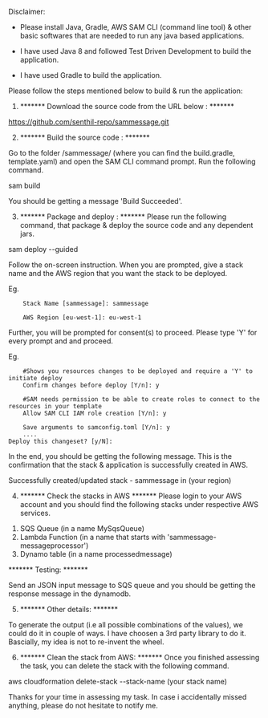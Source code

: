 Disclaimer:
 - Please install Java, Gradle, AWS SAM CLI (command line tool) & other basic softwares that are needed to run any java based applications.
 
 - I have used Java 8 and followed Test Driven Development to build the application.
 
 - I have used Gradle to build the application.

Please follow the steps mentioned below to build & run the application:

1) ******* Download the source code from the URL below : ******* 

https://github.com/senthil-repo/sammessage.git

2) ******* Build the source code :  *******

Go to the folder /sammessage/ (where you can find the build.gradle, template.yaml) and open the SAM CLI command prompt.
Run the following command.

sam build

You should be getting a message 'Build Succeeded'.

3) ******* Package and deploy : ******* 
Please run the following command, that package & deploy the source code and any dependent jars.

sam deploy --guided

Follow the on-screen instruction. When you are prompted, give a stack name and the AWS region that you want the stack to be deployed.

Eg.

        Stack Name [sammessage]: sammessage
        
        AWS Region [eu-west-1]: eu-west-1

Further, you will be prompted for consent(s) to proceed. Please type 'Y' for every prompt and and proceed.

Eg.

        #Shows you resources changes to be deployed and require a 'Y' to initiate deploy
        Confirm changes before deploy [Y/n]: y
        
        #SAM needs permission to be able to create roles to connect to the resources in your template
        Allow SAM CLI IAM role creation [Y/n]: y
        
        Save arguments to samconfig.toml [Y/n]: y
        ....
	Deploy this changeset? [y/N]:

In the end, you should be getting the following message. This is the confirmation that the stack & application is successfully created in AWS.

Successfully created/updated stack - sammessage in (your region)


4) ******* Check the stacks in AWS  ******* 
Please login to your AWS account and you should find the following stacks under respective AWS services.
1. SQS Queue  (in a name MySqsQueue)
2. Lambda Function (in a name that starts with 'sammessage-messageprocessor') 
3. Dynamo table (in a name processedmessage)

 ******* Testing:  ******* 

Send an JSON input message to SQS queue and you should be getting the response message in the dynamodb.


5) ******* Other details:	 ******* 

To generate the output (i.e all possible combinations of the values), we could do it in couple of ways. I have choosen a 3rd party library to do it.
Bascially, my idea is not to re-invent the wheel.


6) ******* Clean the stack from AWS: ******* 
Once you finished assessing the task, you can delete the stack with the following command.

aws cloudformation delete-stack --stack-name (your stack name)


Thanks for your time in assessing my task. In case i accidentally missed anything, please do not hesitate to notify me.
